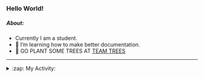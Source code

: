 ### Hello World!

##### About:
- Currently I am a student.
- 🌱 I’m learning how to make better documentation.
- 🌱 GO PLANT SOME TREES AT [TEAM TREES](https://teamtrees.org/)

---
<details>
  <summary>:zap: My Activity:</summary>
  
<!--START_SECTION:waka-->
![Code Time](http://img.shields.io/badge/Code%20Time-1%2C155%20hrs%208%20mins-blue)

**I'm a Night 🦉** 

```text
🌞 Morning                1785 commits        ██░░░░░░░░░░░░░░░░░░░░░░░   09.95 % 
🌆 Daytime                6148 commits        █████████░░░░░░░░░░░░░░░░   34.28 % 
🌃 Evening                5089 commits        ███████░░░░░░░░░░░░░░░░░░   28.37 % 
🌙 Night                  4915 commits        ███████░░░░░░░░░░░░░░░░░░   27.40 % 
```
📅 **I'm Most Productive on Wednesday** 

```text
Monday                   2584 commits        ████░░░░░░░░░░░░░░░░░░░░░   14.41 % 
Tuesday                  2439 commits        ███░░░░░░░░░░░░░░░░░░░░░░   13.60 % 
Wednesday                4158 commits        ██████░░░░░░░░░░░░░░░░░░░   23.18 % 
Thursday                 2282 commits        ███░░░░░░░░░░░░░░░░░░░░░░   12.72 % 
Friday                   1813 commits        ███░░░░░░░░░░░░░░░░░░░░░░   10.11 % 
Saturday                 1585 commits        ██░░░░░░░░░░░░░░░░░░░░░░░   08.84 % 
Sunday                   3076 commits        ████░░░░░░░░░░░░░░░░░░░░░   17.15 % 
```


📊 **This Week I Spent My Time On** 

```text
🔥 Editors: 
VS Code                  2 hrs 23 mins       █████████████████████████   100.00 % 

🐱‍💻 Projects: 
praise                   1 hr 35 mins        █████████████████░░░░░░░░   66.88 % 
CSF31                    47 mins             ████████░░░░░░░░░░░░░░░░░   33.12 % 
```


 Last Updated on 03/08/2023 03:09:41 UTC
<!--END_SECTION:waka-->
</details>
